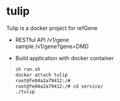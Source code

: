 # tulip

Tulip is a docker project for refGene

- RESTful API /v1/gene  
  sample /v1/gene?gene=DMD

- Build application with docker container

  ```bash
  sh run.sh
  docker attach tulip
  root@fe04a2a79412:/#
  root@fe04a2a79412:/# cd service/
  ./tulip
  ```